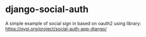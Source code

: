 # django-social-auth
A simple example of social sign in based on oauth2 using library: https://pypi.org/project/social-auth-app-django/
